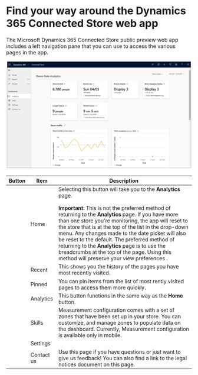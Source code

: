 

# Find your way around the Dynamics 365 Connected Store web app

The Microsoft Dynamics 365 Connected Store public preview web app includes a left navigation pane that you can use to access the various pages in the app.

![Left navigation pane](media/navigation.PNG "Left navigation pane")

|Button|Item|Description|
|-----|-----------------|-----------------------------------------------------------|
||Home|Selecting this button will take you to the **Analytics** page.<br><br>**Important:** This is not the preferred method of returning to the **Analytics** page. If you have more than one store you're monitoring, the app will reset to the store that is at the top of the list in the drop-down menu. Any changes made to the date picker will also be reset to the default. The preferred method of returning to the **Analytics** page is to use the breadcrumbs at the top of the page. Using this method will preserve your view preferences .|
||Recent|This shows you the history of the pages you have most recently visited.|
||Pinned|You can pin items from the list of most rently visited pages to access them more quickly.|
||Analytics|This button functions in the same way as the **Home** button.|
||Skills|Measurement configuration comes with a set of zones that have been set up in your store. You can customize, and manage zones to populate data on the dashboard. Currently, Measurement configuration is available only in mobile.|
||Settings||
||Contact us|Use this page if you have questions or just want to give us feedback! You can also find a link to the legal notices document on this page.| 
